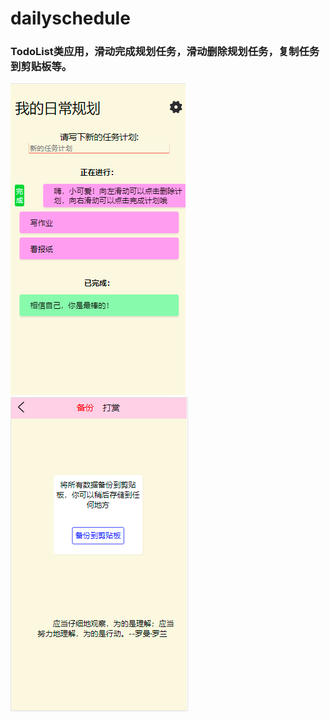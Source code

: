 # dailyschedule
### TodoList类应用，滑动完成规划任务，滑动删除规划任务，复制任务到剪贴板等。
![Image](https://github.com/Heyvlu/myDailySchedule/blob/master/READMEImg/projectView1.png)
![Image](https://github.com/Heyvlu/myDailySchedule/blob/master/READMEImg/projectView2.png)
